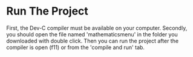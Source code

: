 # Run The Project

First, the Dev-C compiler must be available on your computer.
Secondly, you should open the file named 'mathematicsmenu' in the folder you downloaded with double click.
Then you can run the project after the compiler is open (f11) or from the 'compile and run' tab.
